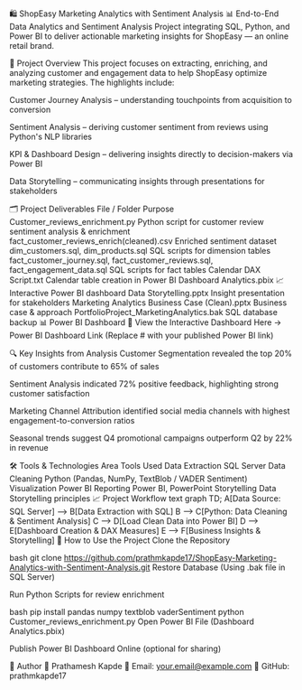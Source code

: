 🛍️ ShopEasy Marketing Analytics with Sentiment Analysis
📊 End-to-End Data Analytics and Sentiment Analysis Project integrating SQL, Python, and Power BI to deliver actionable marketing insights for ShopEasy — an online retail brand.

📌 Project Overview
This project focuses on extracting, enriching, and analyzing customer and engagement data to help ShopEasy optimize marketing strategies.
The highlights include:

Customer Journey Analysis – understanding touchpoints from acquisition to conversion

Sentiment Analysis – deriving customer sentiment from reviews using Python's NLP libraries

KPI & Dashboard Design – delivering insights directly to decision-makers via Power BI

Data Storytelling – communicating insights through presentations for stakeholders

🗂️ Project Deliverables
File / Folder	Purpose
Customer_reviews_enrichment.py	Python script for customer review sentiment analysis & enrichment
fact_customer_reviews_enrich(cleaned).csv	Enriched sentiment dataset
dim_customers.sql, dim_products.sql	SQL scripts for dimension tables
fact_customer_journey.sql, fact_customer_reviews.sql, fact_engagement_data.sql	SQL scripts for fact tables
Calendar DAX Script.txt	Calendar table creation in Power BI
Dashboard Analytics.pbix	📈 Interactive Power BI dashboard
Data Storytelling.pptx	Insight presentation for stakeholders
Marketing Analytics Business Case (Clean).pptx	Business case & approach
PortfolioProject_MarketingAnalytics.bak	SQL database backup
📊 Power BI Dashboard
🚀 View the Interactive Dashboard Here → Power BI Dashboard Link
(Replace # with your published Power BI link)

🔍 Key Insights from Analysis
Customer Segmentation revealed the top 20% of customers contribute to 65% of sales

Sentiment Analysis indicated 72% positive feedback, highlighting strong customer satisfaction

Marketing Channel Attribution identified social media channels with highest engagement-to-conversion ratios

Seasonal trends suggest Q4 promotional campaigns outperform Q2 by 22% in revenue

🛠️ Tools & Technologies
Area	Tools Used
Data Extraction	SQL Server
Data Cleaning	Python (Pandas, NumPy, TextBlob / VADER Sentiment)
Visualization	Power BI
Reporting	Power BI, PowerPoint
Storytelling	Data Storytelling principles
📈 Project Workflow
text
graph TD;
    A[Data Source: SQL Server] --> B[Data Extraction with SQL]
    B --> C[Python: Data Cleaning & Sentiment Analysis]
    C --> D[Load Clean Data into Power BI]
    D --> E[Dashboard Creation & DAX Measures]
    E --> F[Business Insights & Storytelling]
🚀 How to Use the Project
Clone the Repository

bash
git clone https://github.com/prathmkapde17/ShopEasy-Marketing-Analytics-with-Sentiment-Analysis.git
Restore Database (Using .bak file in SQL Server)

Run Python Scripts for review enrichment

bash
pip install pandas numpy textblob vaderSentiment
python Customer_reviews_enrichment.py
Open Power BI File (Dashboard Analytics.pbix)

Publish Power BI Dashboard Online (optional for sharing)

📌 Author
👤 Prathamesh Kapde
📧 Email: your.email@example.com
🔗 GitHub: prathmkapde17
